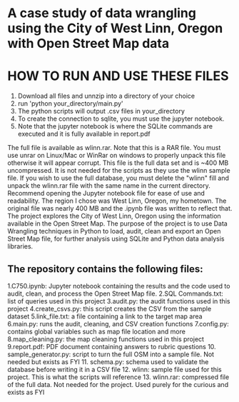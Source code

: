 # A case study of data wrangling using the City of West Linn, Oregon with Open Street Map data

# HOW TO RUN AND USE THESE FILES
1. Download all files and unnzip into a directory of your choice
2. run 'python your_directory/main.py'
3. The python scripts will output .csv files in your_directory
4. To create the connection to sqlite, you must use the jupyter notebook.
5. Note that the jupyter notebook is where the SQLite commands are executed and it is fully available in report.pdf

The full file is available as wlinn.rar. Note that this is a RAR file. You must use unrar on Linux/Mac or WinRar on windows to properly unpack this file otherwise it will appear corrupt. This file is the full data set and is ~400 MB uncompressed. It is not needed for the scripts as they use the wlinn sample file. If you wish to use the full database, you must delete the "wlinn" fill and unpack the wlinn.rar file with the same name in the current directory. Recommend opening the Jupyter notebook file for ease of use and readability. The region I chose was West Linn, Oregon, my hometown. The original file was nearly 400 MB and the .ipynb file was written to reflect that. The project explores the City of West Linn, Oregon using the information available in the Open Street Map. The purpose of the project is to use Data Wrangling techniques in Python to load, audit, clean and export an Open Street Map file, for further analysis using SQLite and Python data analysis libraries. 

## The repository contains the following files:

1.C750.ipynb: Jupyter notebook containing the results and the code used to audit, clean, and process the Open Street Map file.
2.SQL Commands.txt: list of queries used in this project
3.audit.py: the audit functions used in this project
4.create_csvs.py: this script creates the CSV from the sample dataset
5.link_file.txt: a file containing a link to the target map area
6.main.py: runs the audit, cleaning, and CSV creation functions
7.config.py: contains global variables such as map file location and more
8.map_cleaning.py: the map cleaning functions used in this project
9.report.pdf: PDF document containing answers to rubric questions
10. sample_generator.py: script to turn the full OSM into a sample file. Not needed but exists as FYI
11. schema.py: schema used to validate the database before writing it in a CSV file
12. wlinn: sample file used for this project. This is what the scripts will reference
13. wlinn.rar: compressed file of the full data. Not needed for the project. Used purely for the curious and exists as FYI

